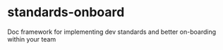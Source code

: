 # standards-onboard
Doc framework for implementing dev standards and better on-boarding within your team
